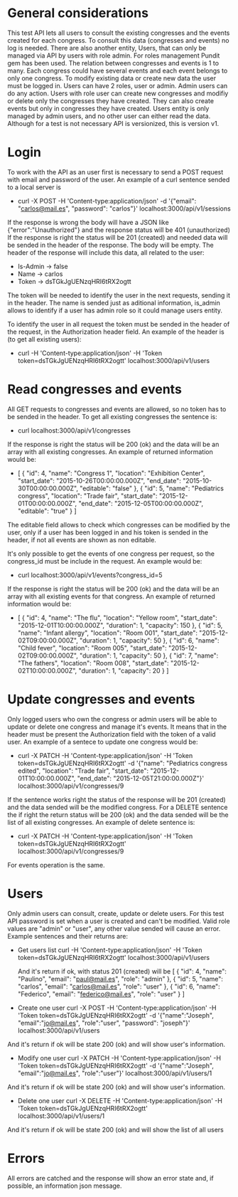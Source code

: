 # General considerations
This test API lets all users to consult the existing congresses and the events created for each congress. To consult this data (congresses and events) no log is needed.
There are also another entity, Users, that can only be managed via API by users with role admin. For roles management Pundit gem has been used.
The relation between congresses and events is 1 to many. Each congress could have several events and each event belongs to only one congress.
To modify existing data or create new data the user must be logged in. Users can have 2 roles, user or admin. Admin users can do any action. Users with role user can create new congresses and modifiy or delete only the congresses they have created. They can also create events but only in congresses they have created.
Users entity is only managed by admin users, and no other user can either read the data.
Although for a test is not necessary API is versionized, this is version v1.

# Login
To work with the API as an user first is necessary to send a POST request with email and password of the user. An example of a curl sentence sended to a local server is
  * curl -X POST -H 'Content-type:application/json' -d '{"email": "carlos@mail.es", "password": "carlos"}' localhost:3000/api/v1/sessions

If the response is wrong the body will have a JSON like {"error":"Unauthorized"} and the response status will be 401 (unauthorized)
If the response is right the status will be 201 (created) and needed data will be sended in the header of the response. The body will be empty. The header of the response will include this data, all related to the user:
  * Is-Admin → false
  * Name → carlos
  * Token → dsTGkJgUENzqHRI6tRX2ogtt

The token will be needed to identify the user in the next requests, sending it in the header. The name is sended just as aditional information, is_admin allows to identify if a user has admin role so it could manage users entity.

To identify the user in all request the token must be sended in the header of the request, in the Authorization header field. An example of the header is (to get all existing users):
  * curl -H 'Content-type:application/json' -H 'Token token=dsTGkJgUENzqHRI6tRX2ogtt' localhost:3000/api/v1/users

# Read congresses and events
All GET requests to congresses and events are allowed, so no token has to be sended in the header. To get all existing congresses the sentence is:
  * curl localhost:3000/api/v1/congresses

If the response is right the status will be 200 (ok) and the data will be an array with all existing congresses. An example of returned information would be:
  * [
    {
        "id": 4,
        "name": "Congress 1",
        "location": "Exhibition Center",
        "start_date": "2015-10-26T00:00:00.000Z",
        "end_date": "2015-10-30T00:00:00.000Z",
        "editable": "false"
    },
    {
        "id": 5,
        "name": "Pediatrics congress",
        "location": "Trade fair",
        "start_date": "2015-12-01T00:00:00.000Z",
        "end_date": "2015-12-05T00:00:00.000Z",
        "editable": "true"
    }
]

The editable field allows to check which congresses can be modified by the user, only if a user has been logged in and his token is sended in the header, if not all events are shown as non editable.

It's only possible to get the events of one congress per request, so the congress_id must be include in the request. An example would be:
  * curl localhost:3000/api/v1/events?congress_id=5

If the response is right the status will be 200 (ok) and the data will be an array with all existing events for that congress. An example of returned information would be:
  * [
    {
        "id": 4,
        "name": "The flu",
        "location": "Yellow room",
        "start_date": "2015-12-01T10:00:00.000Z",
        "duration": 1,
        "capacity": 150
    },
    {
        "id": 5,
        "name": "Infant allergy",
        "location": "Room 001",
        "start_date": "2015-12-02T09:00:00.000Z",
        "duration": 1,
        "capacity": 50
    },
    {
        "id": 6,
        "name": "Child fever",
        "location": "Room 005",
        "start_date": "2015-12-02T09:00:00.000Z",
        "duration": 1,
        "capacity": 50
    },
    {
        "id": 7,
        "name": "The fathers",
        "location": "Room 008",
        "start_date": "2015-12-02T10:00:00.000Z",
        "duration": 1,
        "capacity": 20
    }
]

# Update congresses and events
Only logged users who own the congress or admin users will be able to update or delete one congress and manage it's events. It means that in the header must be present the Authorization field with the token of a valid user. An example of a sentece to update one congress would be:
 * curl -X PATCH -H 'Content-type:application/json' -H 'Token token=dsTGkJgUENzqHRI6tRX2ogtt' -d '{"name": "Pediatrics congress edited", "location": "Trade fair", "start_date": "2015-12-01T10:00:00.000Z", "end_date": "2015-12-05T21:00:00.000Z"}' localhost:3000/api/v1/congresses/9

If the sentence works right the status of the response will be 201 (created) and the data sended will be the modified congress. For a DELETE sentence the if right the return status will be 200 (ok) and the data sended will be the list of all existing congresses. An example of delete sentence is:
 * curl -X PATCH -H 'Content-type:application/json' -H 'Token token=dsTGkJgUENzqHRI6tRX2ogtt' localhost:3000/api/v1/congresses/9

For events operation is the same.

# Users
Only admin users can consult, create, update or delete users. For this test API password is set when a user is created and can't be modified. Valid role values are "admin" or "user", any other value sended will cause an error.
Example sentences and their returns are:
 * Get users list
   curl -H 'Content-type:application/json' -H 'Token token=dsTGkJgUENzqHRI6tRX2ogtt' localhost:3000/api/v1/users
   
   And it's return if ok, with status 201 (created) will be
   [
    {
        "id": 4,
        "name": "Paulino",
        "email": "paul@mail.es",
        "role": "admin"
    },
    {
        "id": 5,
        "name": "carlos",
        "email": "carlos@mail.es",
        "role": "user"
    },
    {
        "id": 6,
        "name": "Federico",
        "email": "federico@mail.es",
        "role": "user"
    }
   ]

 * Create one user
  curl -X POST -H 'Content-type:application/json' -H 'Token token=dsTGkJgUENzqHRI6tRX2ogtt' -d '{"name":"Joseph", "email":"jo@mail.es", "role":"user", "password": "joseph"}' localhost:3000/api/v1/users

  And it's return if ok will be state 200 (ok) and will show user's information.

 * Modify one user
  curl -X PATCH -H 'Content-type:application/json' -H 'Token token=dsTGkJgUENzqHRI6tRX2ogtt' -d '{"name":"Joseph", "email":"jo@mail.es", "role":"user"}' localhost:3000/api/v1/users/1 

  And it's return if ok will be state 200 (ok) and will show user's information.

 * Delete one user
  curl -X DELETE -H 'Content-type:application/json' -H 'Token token=dsTGkJgUENzqHRI6tRX2ogtt' localhost:3000/api/v1/users/1 

  And it's return if ok will be state 200 (ok) and will show the list of all users

# Errors
All errors are catched and the response will show an error state and, if possible, an information json message.
